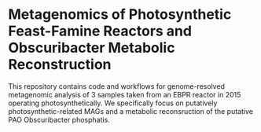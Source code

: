 # Metagenomics of Photosynthetic Feast-Famine Reactors and Obscuribacter Metabolic Reconstruction

This repository contains code and workflows for genome-resolved metagenomic analysis of 3 samples taken from an EBPR reactor in 2015 operating photosynthetically. We specifically focus on putatively photosynthetic-related MAGs and a metabolic reconsruction of the putative PAO Obscuribacter phosphatis. 